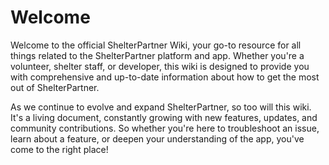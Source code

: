 # Welcome

Welcome to the official ShelterPartner Wiki, your go-to resource for all things related to the ShelterPartner platform and app. Whether you're a volunteer, shelter staff, or developer, this wiki is designed to provide you with comprehensive and up-to-date information about how to get the most out of ShelterPartner.

As we continue to evolve and expand ShelterPartner, so too will this wiki. It's a living document, constantly growing with new features, updates, and community contributions. So whether you're here to troubleshoot an issue, learn about a feature, or deepen your understanding of the app, you've come to the right place!
